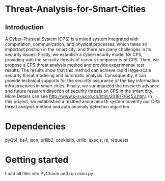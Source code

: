 # Threat-Analysis-for-Smart-Cities
## Introduction
A Cyber-Physical System (CPS) is a mixed system integrated with computation, communication, and physical processes, which takes an important position in the smart city, and there are many challenges in its security issues. Firstly, we establish a cybersecurity model for CPS, providing with the security threats of various components of CPS. Then, we propose a CPS threat analysis method and provide experimental test results. The results show that this method can achieve rapid large-scale security threat modeling and automatic analysis. Consequently, it can provide technical supports for the security assurance of the key information infrastructures in smart cities. Finally, we summarized the research advance and future research direction of security threats on CPS in the smart city. More Details can see http://www.c-s-a.org.cn/html/2018/7/6453.html. In this project, we established a testbed and a mini UI system to verify our CPS threat analysis method and auto anomaly detection algorithm.
# Dependencies
pyQt4, bs4, json, urllib2, cookielib, urllib, execjs, re, requests
# Getting started
Load all files into PyCharm and run main.py

